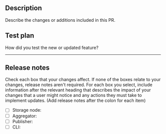 ## Description

Describe the changes or additions included in this PR.

## Test plan

How did you test the new or updated feature?

---

## Release notes

Check each box that your changes affect. If none of the boxes relate to your changes, release notes aren't required.
For each box you select, include information after the relevant heading that describes the impact of your changes that
a user might notice and any actions they must take to implement updates. (Add release notes after the colon for each item)

- [ ] Storage node:
- [ ] Aggregator:
- [ ] Publisher:
- [ ] CLI:
